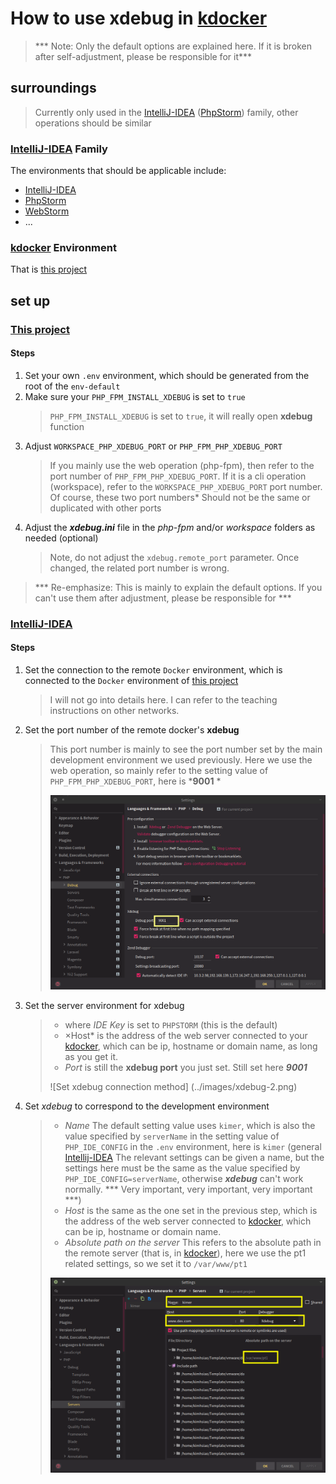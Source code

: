 # How to use xdebug in [kdocker]

> *** Note: Only the default options are explained here. If it is broken after self-adjustment, please be responsible for it***

## surroundings

> Currently only used in the [IntelliJ-IDEA] ([PhpStorm]) family, other operations should be similar

### [IntelliJ-IDEA] Family

The environments that should be applicable include:

- [IntelliJ-IDEA]
- [PhpStorm]
- [WebStorm]
- ...

### [kdocker] Environment

That is [this project][kdocker]

## set up

### [This project][kdocker]

#### Steps

1. Set your own `.env` environment, which should be generated from the root of the `env-default`
1. Make sure your `PHP_FPM_INSTALL_XDEBUG` is set to `true`
    > `PHP_FPM_INSTALL_XDEBUG` is set to `true`, it will really open **xdebug** function
1. Adjust `WORKSPACE_PHP_XDEBUG_PORT` or `PHP_FPM_PHP_XDEBUG_PORT`
    > If you mainly use the web operation (php-fpm), then refer to the port number of `PHP_FPM_PHP_XDEBUG_PORT`. If it is a cli operation (workspace), refer to the `WORKSPACE_PHP_XDEBUG_PORT` port number. Of course, these two port numbers* Should not be the same or duplicated with other ports
1. Adjust the ***xdebug.ini*** file in the *php-fpm* and/or *workspace* folders as needed (optional)
    > Note, do not adjust the `xdebug.remote_port` parameter. Once changed, the related port number is wrong.

> *** Re-emphasize: This is mainly to explain the default options. If you can't use them after adjustment, please be responsible for ***

### [IntelliJ-IDEA]

#### Steps

1. Set the connection to the remote `Docker` environment, which is connected to the `Docker` environment of [this project][kdocker]
    > I will not go into details here. I can refer to the teaching instructions on other networks.
1. Set the port number of the remote docker's **xdebug**
    > This port number is mainly to see the port number set by the main development environment we used previously. Here we use the web operation, so mainly refer to the setting value of `PHP_FPM_PHP_XDEBUG_PORT`, here is ***9001** *
    >
    > ![Set xdebug port](../images/xdebug-1.png)
1. Set the server environment for xdebug
    > - where *IDE Key* is set to `PHPSTORM` (this is the default)
    > - ×Host* is the address of the web server connected to your [kdocker], which can be ip, hostname or domain name, as long as you get it.
    > - *Port* is still the **xdebug port** you just set. Still set here ***9001***
    >
    > ![Set xdebug connection method] (../images/xdebug-2.png)
1. Set *xdebug* to correspond to the development environment
    > - *Name* The default setting value uses `kimer`, which is also the value specified by `serverName` in the setting value of `PHP_IDE_CONFIG` in the `.env` environment, here is `kimer` (general [Intellij-IDEA] The relevant settings can be given a name, but the settings here must be the same as the value specified by `PHP_IDE_CONFIG=serverName`, otherwise ***xdebug*** can't work normally. *** Very important, very important, very important ***)
    > - *Host* is the same as the one set in the previous step, which is the address of the web server connected to [kdocker], which can be ip, hostname or domain name.
    > - *Absolute path on the server* This refers to the absolute path in the remote server (that is, in [kdocker]), here we use the pt1 related settings, so we set it to `/var/www/pt1`
    >
    > ![Set server related mapping](../images/xdebug-3.png)

[intellij-idea]: https://www.jetbrains.com/idea/ "Intellij-IDEA"
[PhpStorm]: https://www.jetbrains.com/phpstorm/ "PhpStorm"
[WebStorm]: https://www.jetbrains.com/webstorm/ "WebStorm"
[kdocker]: https://github.com/poyhsiao/kdocker "kdocker"